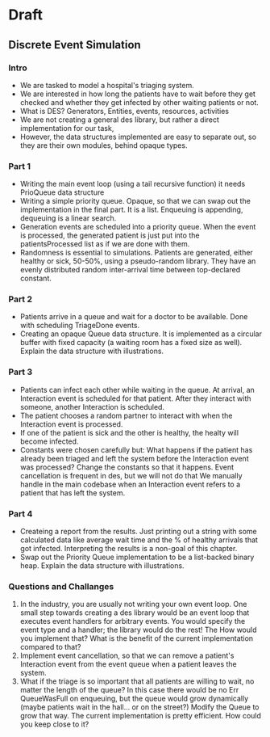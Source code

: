 ---
---
# Draft 

## Discrete Event Simulation

### Intro
- We are tasked to model a hospital's triaging system.
- We are interested in how long the patients have to wait before they get checked and whether they get infected by other waiting patients or not.
- What is DES? Generators, Entities, events, resources, activities
- We are not creating a general des library, but rather a direct implementation for our task,
- However, the data structures implemented are easy to separate out, so they are their own modules, behind opaque types.

### Part 1
- Writing the main event loop (using a tail recursive function) it needs PrioQueue data structure
- Writing a simple priority queue. Opaque, so that we can swap out the implementation in the final part. It is a list. Enqueuing is appending, dequeuing is a linear search.
- Generation events are scheduled into a priority queue. When the event is processed, the generated patient is just put into the patientsProcessed list as if we are done with them.
- Randomness is essential to simulations. Patients are generated, either healthy or sick, 50-50%, using a pseudo-random library. They have an evenly distributed random inter-arrival time between top-declared constant.

### Part 2
- Patients arrive in a queue and wait for a doctor to be available. Done with scheduling TriageDone events.
- Creating an opaque Queue data structure. It is implemented as a circular buffer with fixed capacity (a waiting room has a fixed size as well). Explain the data structure with illustrations. 

### Part 3
- Patients can infect each other while waiting in the queue. At arrival, an Interaction event is scheduled for that patient. After they interact with someone, another Interaction is scheduled.
- The patient chooses a random partner to interact with when the Interaction event is processed.
- If one of the patient is sick and the other is healthy, the healty will become infected.
- Constants were chosen carefully but: What happens if the patient has already been triaged and left the system before the Interaction event was processed? Change the constants so that it happens. Event cancellation is frequent in des, but we will not do that We manually handle in the main codebase when an Interaction event refers to a patient that has left the system.

### Part 4
- Createing a report from the results. Just printing out a string with some calculated data like average wait time and the % of healthy arrivals that got infected. Interpreting the results is a non-goal of this chapter.
-  Swap out the Priority Queue implementation to be a list-backed binary heap. Explain the data structure with illustrations. 

### Questions and Challanges
1. In the industry, you are usually not writing your own event loop. One small step towards creating a des library would be an event loop that executes event handlers for arbitrary events. You would specify the event type and a handler; the library would do the rest! The How would you implement that? What is the benefit of the current implementation compared to that?
2. Implement event cancellation, so that we can remove a patient's Interaction event from the event queue when a patient leaves the system.
3. What if the triage is so important that all patients are willing to wait, no matter the length of the queue? In this case there would be no Err QueueWasFull on enqueuing, but the queue would grow dynamically (maybe patients wait in the hall... or on the street?) Modify the Queue to grow that way. The current implementation is pretty efficient. How could you keep close to it?

